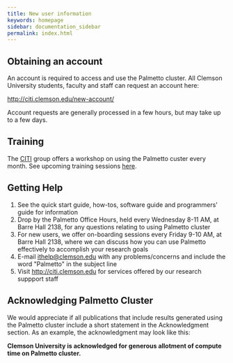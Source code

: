 ```yaml
---
title: New user information
keywords: homepage
sidebar: documentation_sidebar
permalink: index.html
---
```


## Obtaining an account

An account is required to access and use the Palmetto
cluster. All Clemson University students, faculty and staff
can request an account here:

<http://citi.clemson.edu/new-account/>

Account requests are generally processed in a few hours,
but may take up to a few days.

## Training

The [CITI](http://citi.clemson.edu) group offers a workshop
on using the Palmetto custer every month.
See upcoming training sessions [here](http://citi.clemson.edu/training).

## Getting Help

1. See the quick start guide, how-tos, software guide and programmers' guide
for information
1. Drop by the Palmetto Office Hours, held every Wednesday 8-11 AM, at Barre Hall 2138,
for any questions relating to using Palmetto cluster
1. For new users, we offer on-boarding sessions every Friday 9-10 AM, at Barre Hall 2138,
where we can discuss how you can use Palmetto effectively to accomplish your research goals
1. E-mail ithelp@clemson.edu with any problems/concerns and include the word "Palmetto" in the subject line
1. Visit http://citi.clemson.edu for services offered by our research suppport staff

## Acknowledging Palmetto Cluster

We would appreciate if all publications that include results generated using the Palmetto cluster
include a short statement in the Acknowledgment section. 
As an example, the acknowledgment may look like this:

**Clemson University is acknowledged for generous allotment of compute time on Palmetto cluster.**
